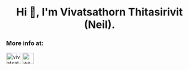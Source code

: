 <h1 align="center">Hi 👋, I'm Vivatsathorn Thitasirivit (Neil).</h1>

<h3 align="left">More info at:</h3>
<p align="left">
<a href="https://linkedin.com/in/vivatsathorn" target="blank"><img align="center" src="https://raw.githubusercontent.com/rahuldkjain/github-profile-readme-generator/master/src/images/icons/Social/linked-in-alt.svg" alt="vivatsathorn" height="30" width="40" /></a>
<a href="https://vt.md" target="blank"><img align="center" src="https://vt.md/images/favicon.ico" alt="website" height="30" width="30" /></a>
</p>
